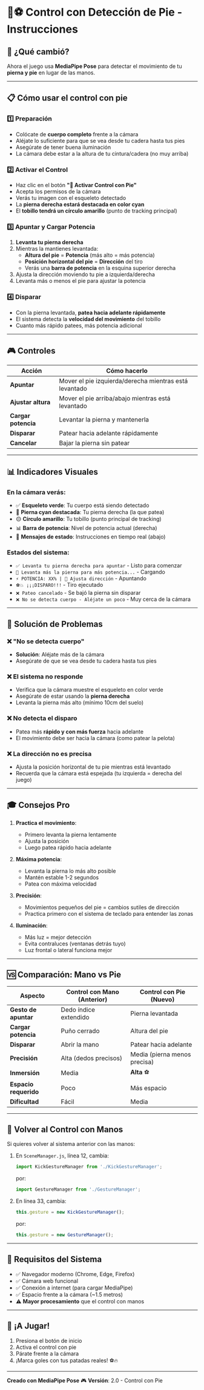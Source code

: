 # 🦶⚽ Control con Detección de Pie - Instrucciones

## 🎯 ¿Qué cambió?

Ahora el juego usa **MediaPipe Pose** para detectar el movimiento de tu **pierna y pie** en lugar de las manos.

---

## 📋 Cómo usar el control con pie

### 1️⃣ **Preparación**
- Colócate de **cuerpo completo** frente a la cámara
- Aléjate lo suficiente para que se vea desde tu cadera hasta tus pies
- Asegúrate de tener buena iluminación
- La cámara debe estar a la altura de tu cintura/cadera (no muy arriba)

### 2️⃣ **Activar el Control**
- Haz clic en el botón **"🦶 Activar Control con Pie"**
- Acepta los permisos de la cámara
- Verás tu imagen con el esqueleto detectado
- La **pierna derecha estará destacada en color cyan**
- El **tobillo tendrá un círculo amarillo** (punto de tracking principal)

### 3️⃣ **Apuntar y Cargar Potencia**
1. **Levanta tu pierna derecha**
2. Mientras la mantienes levantada:
   - **Altura del pie** = **Potencia** (más alto = más potencia)
   - **Posición horizontal del pie** = **Dirección** del tiro
   - Verás una **barra de potencia** en la esquina superior derecha
3. Ajusta la dirección moviendo tu pie a izquierda/derecha
4. Levanta más o menos el pie para ajustar la potencia

### 4️⃣ **Disparar**
- Con la pierna levantada, **patea hacia adelante rápidamente**
- El sistema detecta la **velocidad del movimiento** del tobillo
- Cuanto más rápido patees, más potencia adicional

---

## 🎮 Controles

| Acción | Cómo hacerlo |
|--------|--------------|
| **Apuntar** | Mover el pie izquierda/derecha mientras está levantado |
| **Ajustar altura** | Mover el pie arriba/abajo mientras está levantado |
| **Cargar potencia** | Levantar la pierna y mantenerla |
| **Disparar** | Patear hacia adelante rápidamente |
| **Cancelar** | Bajar la pierna sin patear |

---

## 📊 Indicadores Visuales

### En la cámara verás:
- ✅ **Esqueleto verde**: Tu cuerpo está siendo detectado
- 🔵 **Pierna cyan destacada**: Tu pierna derecha (la que patea)
- 🟡 **Círculo amarillo**: Tu tobillo (punto principal de tracking)
- 📊 **Barra de potencia**: Nivel de potencia actual (derecha)
- 💬 **Mensajes de estado**: Instrucciones en tiempo real (abajo)

### Estados del sistema:
- `✅ Levanta tu pierna derecha para apuntar` - Listo para comenzar
- `🦵 Levanta más la pierna para más potencia...` - Cargando
- `⚡ POTENCIA: XX% | 🎯 Ajusta dirección` - Apuntando
- `⚽💥 ¡¡¡DISPARO!!!` - Tiro ejecutado
- `❌ Pateo cancelado` - Se bajó la pierna sin disparar
- `❌ No se detecta cuerpo - Aléjate un poco` - Muy cerca de la cámara

---

## 🔧 Solución de Problemas

### ❌ "No se detecta cuerpo"
- **Solución**: Aléjate más de la cámara
- Asegúrate de que se vea desde tu cadera hasta tus pies

### ❌ El sistema no responde
- Verifica que la cámara muestre el esqueleto en color verde
- Asegúrate de estar usando la **pierna derecha**
- Levanta la pierna más alto (mínimo 10cm del suelo)

### ❌ No detecta el disparo
- Patea más **rápido y con más fuerza** hacia adelante
- El movimiento debe ser hacia la cámara (como patear la pelota)

### ❌ La dirección no es precisa
- Ajusta la posición horizontal de tu pie mientras está levantado
- Recuerda que la cámara está espejada (tu izquierda = derecha del juego)

---

## 🎓 Consejos Pro

1. **Practica el movimiento**:
   - Primero levanta la pierna lentamente
   - Ajusta la posición
   - Luego patea rápido hacia adelante

2. **Máxima potencia**:
   - Levanta la pierna lo más alto posible
   - Mantén estable 1-2 segundos
   - Patea con máxima velocidad

3. **Precisión**:
   - Movimientos pequeños del pie = cambios sutiles de dirección
   - Practica primero con el sistema de teclado para entender las zonas

4. **Iluminación**:
   - Más luz = mejor detección
   - Evita contraluces (ventanas detrás tuyo)
   - Luz frontal o lateral funciona mejor

---

## 🆚 Comparación: Mano vs Pie

| Aspecto | Control con Mano (Anterior) | Control con Pie (Nuevo) |
|---------|----------------------------|-------------------------|
| **Gesto de apuntar** | Dedo índice extendido | Pierna levantada |
| **Cargar potencia** | Puño cerrado | Altura del pie |
| **Disparar** | Abrir la mano | Patear hacia adelante |
| **Precisión** | Alta (dedos precisos) | Media (pierna menos precisa) |
| **Inmersión** | Media | **Alta** ⚽ |
| **Espacio requerido** | Poco | Más espacio |
| **Dificultad** | Fácil | Media |

---

## 🔄 Volver al Control con Manos

Si quieres volver al sistema anterior con las manos:

1. En `SceneManager.js`, línea 12, cambia:
   ```javascript
   import KickGestureManager from './KickGestureManager';
   ```
   por:
   ```javascript
   import GestureManager from './GestureManager';
   ```

2. En línea 33, cambia:
   ```javascript
   this.gesture = new KickGestureManager();
   ```
   por:
   ```javascript
   this.gesture = new GestureManager();
   ```

---

## 📱 Requisitos del Sistema

- ✅ Navegador moderno (Chrome, Edge, Firefox)
- ✅ Cámara web funcional
- ✅ Conexión a internet (para cargar MediaPipe)
- ✅ Espacio frente a la cámara (~1.5 metros)
- ⚠️ **Mayor procesamiento** que el control con manos

---

## 🚀 ¡A Jugar!

1. Presiona el botón de inicio
2. Activa el control con pie
3. Párate frente a la cámara
4. ¡Marca goles con tus patadas reales! ⚽🔥

---

**Creado con MediaPipe Pose** 🎮
**Versión**: 2.0 - Control con Pie
